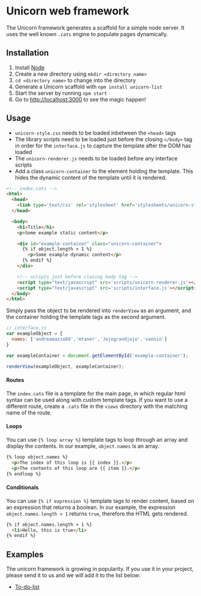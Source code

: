 # Unicorn web framework

The Unicorn framework generates a scaffold for a simple node server. It uses the well known `.cats` engine to populate pages dynamically.

## Installation
1. Install [Node](https://nodejs.org/en/)
1. Create a new directory using `mkdir <directory name>`
1. `cd <directory name>` to change into the directory
1. Generate a Unicorn scaffold with `npm install unicorn-list`
1. Start the server by running `npm start`
1. Go to [http://localhost:3000](http://localhost:3000) to see the magic happen!

## Usage
- `unicorn-style.css` needs to be loaded inbetween the `<head>` tags
- The library scripts need to be loaded just before the closing `</body>` tag in order for the `interface.js` to capture the template after the DOM has loaded
- The `unicorn-renderer.js` needs to be loaded before any interface scripts
- Add a class `unicorn-container` to the element holding the template. This hides the dynamic content of the template until it is rendered.

```html
<!-- index.cats -->
<html>
  <head>
    <link type='text/css' rel='stylesheet' href='stylesheets/unicorn-style.css'>
  </head>

  <body>
    <h1>Title</h1>
    <p>Some example static content</p>

    <div id="example-container" class="unicorn-container">
      {% if object.length > 1 %}
        <p>Some example dynamic content</p>
      {% endif %}
    </div>

    <!-- scripts just before closing body tag -->
    <script type="text/javascript" src='scripts/unicorn-renderer.js'></script>
    <script type="text/javascript" src='scripts/interface.js'></script>
  </body>
</html>
```

Simply pass the object to be rendered into `renderView` as an argument, and the container holding the template tags as the second argument.

```javascript
// interface.js
var exampleObject = {
  names: ['andreamazza89','mtaner','Jojograndjojo','vannio']
}

var exampleContainer = document.getElementById('example-container');

renderView(exampleObject, exampleContainer);
```


#### Routes
The `index.cats` file is a template for the main page, in which regular html syntax can be used along with custom template tags. If you want to use a different route, create a `.cats` file in the `views` directory with the matching name of the route.

#### Loops
You can use `{% loop array %}` template tags to loop through an array and display the contents. In our example, `object.names` is an array.

```html
{% loop object.names %}
  <p>The index of this loop is {{ index }}.</p>
  <p>The contents of this loop are {{ item }}.</p>
{% endloop %}
```

#### Conditionals
You can use `{% if expression %}` template tags to render content, based on an expression that returns a boolean. In our example, the expression `object.names.length > 1` returns `true`, therefore the HTML gets rendered.

```html
{% if object.names.length > 1 %}
  <li>Hello, this is true</li>
{% endif %}
```

## Examples
The unicorn framework is growing in popularity. If you use it in your project, please send it to us and we will add it to the list below:

- [To-do-list](https://github.com/Jojograndjojo/To-do-List)

